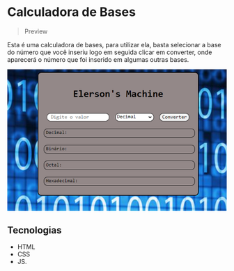 # Calculadora de Bases

> Preview

Esta é uma calculadora de bases, para utilizar ela, basta selecionar a base do número que você inseriu logo em seguida clicar em converter, onde aparecerá o número que foi inserido em algumas outras bases.

![preview](.github/preview.png)

## Tecnologias
- HTML
- CSS
- JS.
